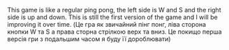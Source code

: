 This game is like a regular ping pong, the left side is W and S and the right side is up and down. This is still the first version of the game and I will be improving it over time.
(Це гра як звичайний пінг понг, ліва сторона кнопки W та S а права сторна стрілкою верх та вниз. Це покищо перша версія гри з подальшим часом я буду її дороблювати)
